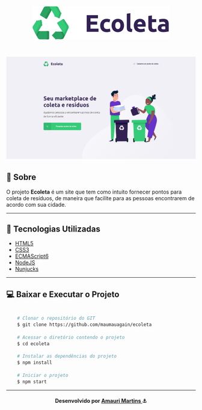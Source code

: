 <h1 align="center">
    <img src="./public/assets/logo.svg" alt="logo" />
</h1>

<h1 align="center">
    <img src="./media/screenshot.JPG" alt="Homepage"/>
</h1>

## 📝 Sobre

O projeto **Ecoleta** é um site que tem como intuito fornecer pontos para coleta de resíduos, de maneira que facilite para as pessoas encontrarem de acordo com sua cidade.

---

## 🚀 Tecnologias Utilizadas

- [HTML5](https://www.w3schools.com/html/)
- [CSS3](https://www.w3schools.com/css/)
- [ECMAScript6](https://www.w3schools.com/js/js_es6.asp)
- [NodeJS](https://nodejs.org/en/docs/guides/getting-started-guide/)
- [Nunjucks](https://mozilla.github.io/nunjucks/getting-started.html)

---

## 💻 Baixar e Executar o Projeto

```bash

    # Clonar o repositório do GIT
    $ git clone https://github.com/maumauagain/ecoleta

    # Acessar o diretório contendo o projeto
    $ cd ecoleta

    # Instalar as dependências do projeto
    $ npm install

    # Iniciar o projeto
    $ npm start

```

---

<h4 align="center">
    Desenvolvido por <a href="https://www.linkedin.com/in/amauri-martins-júnior-73090a169" target="_blank">Amauri Martins </a> ⚓
</h4>

